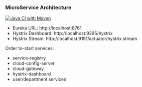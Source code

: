 ### MicroService Architecture

[![Java CI with Maven](https://github.com/ashishsingh4u/microservice-architecture/actions/workflows/maven.yml/badge.svg)](https://github.com/ashishsingh4u/microservice-architecture/actions/workflows/maven.yml)

* Eureka URL: http://localhost:8761
* Hystrix Dashboard: http://localhost:9295/hystrix
* Hystrix Stream: http://localhost:9191/actuator/hystrix.stream

Order to-start services:
  * service-registry
  * cloud-config-server
  * cloud-gateway
  * hystrix-dashboard
  * user/department services
